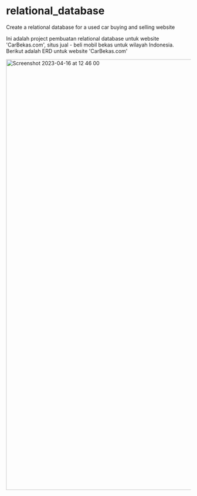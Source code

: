 # relational_database
Create a relational database for a used car buying and selling website

Ini adalah project pembuatan relational database untuk website 'CarBekas.com', situs jual - beli mobil bekas untuk wilayah Indonesia.
Berikut adalah ERD untuk website 'CarBekas.com'

<img width="1171" alt="Screenshot 2023-04-16 at 12 46 00" src="https://user-images.githubusercontent.com/54851225/232653374-5d19a45a-25be-4735-9246-6d069e51d963.png">

